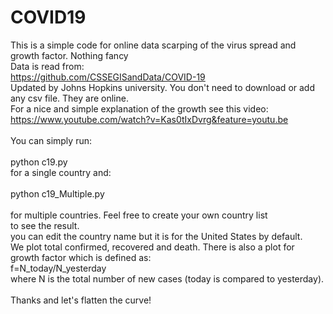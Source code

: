 # COVID19
This is a simple code for online data scarping of the virus spread and growth factor. Nothing fancy<br/>
Data is read from:<br/>
https://github.com/CSSEGISandData/COVID-19 <br/>
Updated by Johns Hopkins university. You don't need to download or add any csv file. They are online. <br/>
For a nice and simple explanation of the growth see this video: <br/>
https://www.youtube.com/watch?v=Kas0tIxDvrg&feature=youtu.be
<br/>
<br/>
You can simply run: <br/>
<br/>
python c19.py<br/>
for a single country and:<br/>
<br/>
python c19_Multiple.py<br/>
<br/>
for multiple countries. Feel free to create your own country list <br/>
to see the result. <br/>
you can edit the country name but it is for the United States by default. <br/>
We plot total confirmed, recovered and death. There is also a plot for growth factor which is defined as: <br/>
   f=N_today/N_yesterday <br/>
where N is the total number of new cases (today is compared to yesterday).<br/>
<br/>
Thanks and let's flatten the curve!
